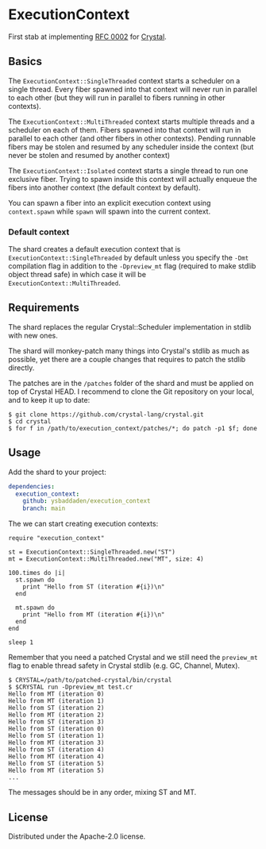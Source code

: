 # ExecutionContext

First stab at implementing [RFC 0002](https://github.com/crystal-lang/rfcs/pull/2)
for [Crystal](https://crystal-lang.org).


## Basics

The `ExecutionContext::SingleThreaded` context starts a scheduler on a single
thread. Every fiber spawned into that context will never run in parallel to each
other (but they will run in parallel to fibers running in other contexts).

The `ExecutionContext::MultiThreaded` context starts multiple threads and a
scheduler on each of them. Fibers spawned into that context will run in
parallel to each other (and other fibers in other contexts). Pending runnable
fibers may be stolen and resumed by any scheduler inside the context (but never
be stolen and resumed by another context)

The `ExecutionContext::Isolated` context starts a single thread to run one
exclusive fiber. Trying to spawn inside this context will actually enqueue the
fibers into another context (the default context by default).

You can spawn a fiber into an explicit execution context using `context.spawn`
while `spawn` will spawn into the current context.

### Default context

The shard creates a default execution context that is
`ExecutionContext::SingleThreaded` by default unless you specify the `-Dmt`
compilation flag in addition to the `-Dpreview_mt` flag (required to make stdlib
object thread safe) in which case it will be `ExecutionContext::MultiThreaded`.


## Requirements

The shard replaces the regular Crystal::Scheduler implementation in stdlib with
new ones.

The shard will monkey-patch many things into Crystal's stdlib as much as
possible, yet there are a couple changes that requires to patch the stdlib
directly.

The patches are in the `/patches` folder of the shard and must be applied on top
of Crystal HEAD. I recommend to clone the Git repository on your local, and to
keep it up to date:

```console
$ git clone https://github.com/crystal-lang/crystal.git
$ cd crystal
$ for f in /path/to/execution_context/patches/*; do patch -p1 $f; done
```


## Usage

Add the shard to your project:

```yaml
dependencies:
  execution_context:
    github: ysbaddaden/execution_context
    branch: main
```

The we can start creating execution contexts:

```crystal
require "execution_context"

st = ExecutionContext::SingleThreaded.new("ST")
mt = ExecutionContext::MultiThreaded.new("MT", size: 4)

100.times do |i|
  st.spawn do
    print "Hello from ST (iteration #{i})\n"
  end

  mt.spawn do
    print "Hello from MT (iteration #{i})\n"
  end
end

sleep 1
```

Remember that you need a patched Crystal and we still need the `preview_mt` flag
to enable thread safety in Crystal stdlib (e.g. GC, Channel, Mutex).

```console
$ CRYSTAL=/path/to/patched-crystal/bin/crystal
$ $CRYSTAL run -Dpreview_mt test.cr
Hello from MT (iteration 0)
Hello from MT (iteration 1)
Hello from ST (iteration 2)
Hello from MT (iteration 2)
Hello from ST (iteration 3)
Hello from ST (iteration 0)
Hello from ST (iteration 1)
Hello from MT (iteration 3)
Hello from ST (iteration 4)
Hello from MT (iteration 4)
Hello from ST (iteration 5)
Hello from MT (iteration 5)
...
```

The messages should be in any order, mixing ST and MT.

## License

Distributed under the Apache-2.0 license.
